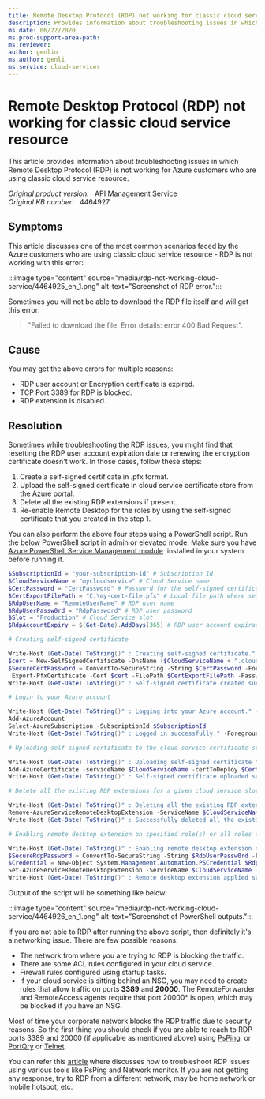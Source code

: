 ```yaml
---
title: Remote Desktop Protocol (RDP) not working for classic cloud service resource
description: Provides information about troubleshooting issues in which Remote Desktop Protocol (RDP) is not working for Azure customers who are using classic cloud service resource.
ms.date: 06/22/2020
ms.prod-support-area-path: 
ms.reviewer: 
author: genlin
ms.author: genli
ms.service: cloud-services
---
```

# Remote Desktop Protocol (RDP) not working for classic cloud service resource

This article provides information about troubleshooting issues in which Remote Desktop Protocol (RDP) is not working for Azure customers who are using classic cloud service resource.

_Original product version:_ &nbsp; API Management Service  
_Original KB number:_ &nbsp; 4464927

## Symptoms

This article discusses one of the most common scenarios faced by the Azure customers who are using classic cloud service resource - RDP is not working with this error:

:::image type="content" source="media/rdp-not-working-cloud-service/4464925_en_1.png" alt-text="Screenshot of RDP error.":::

Sometimes you will not be able to download the RDP file itself and will get this error:

> "Failed to download the file. Error details: error 400 Bad Request".

## Cause

You may get the above errors for multiple reasons:

- RDP user account or Encryption certificate is expired.
- TCP Port 3389 for RDP is blocked.
- RDP extension is disabled.

## Resolution

Sometimes while troubleshooting the RDP issues, you might find that resetting the RDP user account expiration date or renewing the encryption certificate doesn't work. In those cases, follow these steps:

1. Create a self-signed certificate in .pfx format.
2. Upload the self-signed certificate in cloud service certificate store from the Azure portal.
3. Delete all the existing RDP extensions if present.
4. Re-enable Remote Desktop for the roles by using the self-signed certificate that you created in the step 1.

You can also perform the above four steps using a PowerShell script. Run the below PowerShell script in admin or elevated mode. Make sure you have [Azure PowerShell Service Management module](/powershell/azure/servicemanagement/install-azure-ps?view=azuresmps-4.0.0&preserve-view=true)  installed in your system before running it.

```powershell
$SubscriptionId = "your-subscription-id" # Subscription Id
$CloudServiceName = "mycloudservice" # Cloud Service name
$CertPassword = "CertPassword" # Password for the self-signed certificate
$CertExportFilePath = "C:\my-cert-file.pfx" # Local file path where self-signed certificate will be exported
$RdpUserName = "RemoteUserName" # RDP user name
$RdpUserPassw0rd = "RdpPassword" # RDP user password
$Slot = "Production" # Cloud Service slot
$RdpAccountExpiry = $(Get-Date).AddDays(365) # RDP user account expiration DateTime

# Creating self-signed certificate

Write-Host (Get-Date).ToString()" : Creating self-signed certificate." -ForegroundColor Magenta
$cert = New-SelfSignedCertificate -DnsName ($CloudServiceName + ".cloudapp.net") -CertStoreLocation "cert:\LocalMachine\My" -KeyLength 2048 -KeySpec "KeyExchange"
$SecureCertPassword = ConvertTo-SecureString -String $CertPassword -Force -AsPlainText
 Export-PfxCertificate -Cert $cert -FilePath $CertExportFilePath -Password $SecureCertPassword
Write-Host (Get-Date).ToString()" : Self-signed certificate created successfully at" $CertExportFilePath -ForegroundColor Magenta

# Login to your Azure account

Write-Host (Get-Date).ToString()" : Logging into your Azure account." -ForegroundColor Magenta
Add-AzureAccount
Select-AzureSubscription -SubscriptionId $SubscriptionId
Write-Host (Get-Date).ToString()" : Logged in successfully." -ForegroundColor Magenta

# Uploading self-signed certificate to the cloud service certificate store

Write-Host (Get-Date).ToString()" : Uploading self-signed certificate to the cloud service certificate store." -ForegroundColor Magenta
Add-AzureCertificate -serviceName $CloudServiceName -certToDeploy $CertExportFilePath -password $CertPassword
Write-Host (Get-Date).ToString()" : Self-signed certificate uploaded successfully." -ForegroundColor Magenta

# Delete all the existing RDP extensions for a given cloud service slot

Write-Host (Get-Date).ToString()" : Deleting all the existing RDP extensions for" $Slot "slot." -ForegroundColor Magenta
Remove-AzureServiceRemoteDesktopExtension -ServiceName $CloudServiceName -UninstallConfiguration -Slot $Slot
Write-Host (Get-Date).ToString()" : Successfully deleted all the existing RDP extensions for" $Slot "slot." -ForegroundColor Magenta

# Enabling remote desktop extension on specified role(s) or all roles on a cloud service slot

Write-Host (Get-Date).ToString()" : Enabling remote desktop extension on all the roles." -ForegroundColor Magenta
$SecureRdpPassword = ConvertTo-SecureString -String $RdpUserPassw0rd -Force -AsPlainText
$Credential = New-Object System.Management.Automation.PSCredential $RdpUserName,$SecureRdpPassword
Set-AzureServiceRemoteDesktopExtension -ServiceName $CloudServiceName -Credential $Credential -CertificateThumbprint $cert.Thumbprint -Expiration $RdpAccountExpiry -Slot $Slot
Write-Host (Get-Date).ToString()" : Remote desktop extension applied successfully." -ForegroundColor Magenta
```

Output of the script will be something like below:

:::image type="content" source="media/rdp-not-working-cloud-service/4464926_en_1.png" alt-text="Screenshot of PowerShell outputs.":::

If you are not able to RDP after running the above script, then definitely it's a networking issue. There are few possible reasons:

- The network from where you are trying to RDP is blocking the traffic.
- There are some ACL rules configured in your cloud service.
- Firewall rules configured using startup tasks.
- If your cloud service is sitting behind an NSG, you may need to create rules that allow traffic on ports **3389** and **20000**. The RemoteForwarder and RemoteAccess agents require that port 20000* is open, which may be blocked if you have an NSG.

Most of time your corporate network blocks the RDP traffic due to security reasons. So the first thing you should check if you are able to reach to RDP ports 3389 and 20000 (if applicable as mentioned above) using [PsPing](/sysinternals/downloads/psping)  or [PortQry](https://www.microsoft.com/download/details.aspx?id=24009) or [Telnet](https://blogs.technet.microsoft.com/danielmauser/2015/03/18/tip-installing-telnet-client-via-command-line/).

You can refer this [article](https://support.microsoft.com/help/4464850) where discusses how to troubleshoot RDP issues using various tools like PsPing and Network monitor. If you are not getting any response, try to RDP from a different network, may be home network or mobile hotspot, etc.
